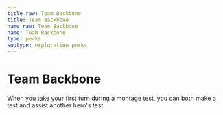 ```yaml
---
title_raw: Team Backbone
title: Team Backbone
name_raw: Team Backbone
name: Team Backbone
type: perks
subtype: exploration perks
---
```


# Team Backbone

When you take your first turn during a montage test, you can both make a test and assist another hero's test.
